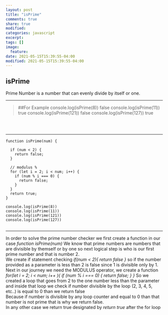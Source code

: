 ```yaml
---
layout: post
title: "isPrime"
comments: true
share: true
modified:
categories: javascript
excerpt:
tags: []
image:
  feature:
date: 2021-05-15T15:39:55-04:00
modified: 2021-05-15T15:39:55-04:00
---
```


## isPrime

Prime Number is a number that can evenly divide by itself or one.

___

> ##For Example
console.log(isPrime(8)) false
console.log(isPrime(11)) true
console.log(isPrime(121)) false
console.log(isPrime(127)) true
##
<br>

___


~~~
function isPrime(num) {
  
  if (num < 2) {
    return false;
  }
  
  // modulus %
  for (let i = 2; i < num; i++) {
    if (num % i === 0) {
      return false;
    }
  }
  return true;
}

console.log(isPrime(8))
console.log(isPrime(11))
console.log(isPrime(121))
console.log(isPrime(127))


~~~

___

In order to solve the prime number checker we first create a function in our case *function isPrime(num)*
We know that prime numbers are numbers that are divisible by themself or by one so next logical step is who is our first prime number and that is number 2.
<br>
We create if statement checking *if(num < 2){ return false }* so if the number provided as a parameter is less than 2 is false since 1 is divisible only by 1.
<br>
Next in our journey we need the MODULUS operator, we create a function <br> 
*for(let i = 2; i < num; i++ ){
	if (num % i === 0) { 
		return false;
	}
}*
So we created a loop that goes from 2 to the one number less than the parameter and inside that loop we check if number divisible by the loop (2, 3, 4, 5, etc..) is equal to 0 than we return false<br>
Because if number is divisible by any loop counter and equal to 0 than that number is not prime that is why we return false.
<br>
In any other case we return true designated by *return true* after the for loop